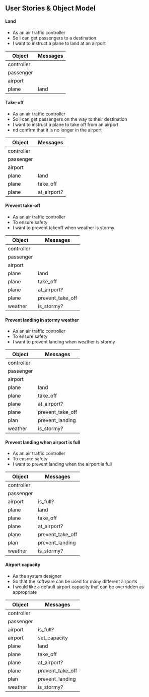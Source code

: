 ## User Stories & Object Model

#### Land

- As an air traffic controller 
- So I can get passengers to a destination 
- I want to instruct a plane to land at an airport

Object | Messages
-------------------------------- | ---------------------------------------
controller | 
passenger | 
airport | 
plane | land


#### Take-off

- As an air traffic controller 
- So I can get passengers on the way to their destination 
- I want to instruct a plane to take off from an airport
- nd confirm that it is no longer in the airport

Object | Messages
-------------------------------- | ---------------------------------------
controller | 
passenger | 
airport | 
plane | land
plane | take_off
plane | at_airport?


#### Prevent take-off

- As an air traffic controller 
- To ensure safety 
- I want to prevent takeoff when weather is stormy 

Object | Messages
-------------------------------- | ---------------------------------------
controller | 
passenger | 
airport | 
plane | land
plane | take_off
plane | at_airport?
plane | prevent_take_off
weather | is_stormy?


#### Prevent landing in stormy weather

- As an air traffic controller 
- To ensure safety 
- I want to prevent landing when weather is stormy 

Object | Messages
-------------------------------- | ---------------------------------------
controller | 
passenger | 
airport | 
plane | land
plane | take_off
plane | at_airport?
plane | prevent_take_off
plan | prevent_landing
weather | is_stormy?


#### Prevent landing when airport is full

- As an air traffic controller 
- To ensure safety 
- I want to prevent landing when the airport is full 

Object | Messages
-------------------------------- | ---------------------------------------
controller | 
passenger | 
airport | is_full?
plane | land
plane | take_off
plane | at_airport?
plane | prevent_take_off
plan | prevent_landing
weather | is_stormy?


#### Airport capacity

- As the system designer
- So that the software can be used for many different airports
- I would like a default airport capacity that can be overridden as appropriate

Object | Messages
-------------------------------- | ---------------------------------------
controller | 
passenger | 
airport | is_full?
airport | set_capacity
plane | land
plane | take_off
plane | at_airport?
plane | prevent_take_off
plan | prevent_landing
weather | is_stormy?